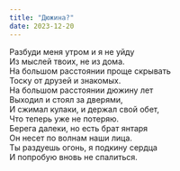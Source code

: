 ```yaml
---
title: "Дюжина?"
date: 2023-12-20
---
```


Разбуди меня утром и я не уйду<br/>
Из мыслей твоих, не из дома.<br/>
На большом расстоянии проще скрывать<br/>
Тоску от друзей и знакомых.<br/>
На большом расстоянии дюжину лет<br/>
Выходил и стоял за дверями,<br/>
И сжимал кулаки, и держал свой обет,<br/>
Что теперь уже не потеряю.<br/>
Берега далеки, но есть брат янтаря<br/>
Он несет по волнам наши лица.<br/>
Ты раздуешь огонь, я подкину сердца<br/>
И попробую вновь не спалиться.
